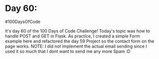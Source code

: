 # Day 60:
#100DaysOfCode

It's day 60 of the 100 Days of Code Challenge! Today's topic was how to handle POST and GET in Flask. As practice, I created a simple Form example here and refactored the day 59 Project so the contact form on the page works. NOTE: I did not implement the actual email sending since I used it so much that I dont want to send me any more Spam :D